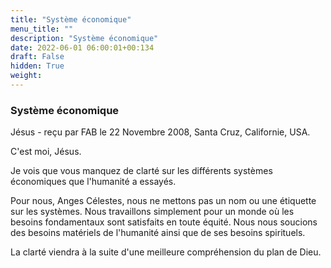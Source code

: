 ```yaml
---
title: "Système économique"
menu_title: ""
description: "Système économique"
date: 2022-06-01 06:00:01+00:134
draft: False
hidden: True
weight:
---
```

### Système économique

Jésus - reçu par FAB le 22 Novembre 2008, Santa Cruz, Californie, USA.

C'est moi, Jésus.

Je vois que vous manquez de clarté sur les différents systèmes économiques que l'humanité a essayés.

Pour nous, Anges Célestes, nous ne mettons pas un nom ou une étiquette sur les systèmes. Nous travaillons simplement pour un monde où les besoins fondamentaux sont satisfaits en toute équité. Nous nous soucions des besoins matériels de l'humanité ainsi que de ses besoins spirituels.

La clarté viendra à la suite d'une meilleure compréhension du plan de Dieu.

